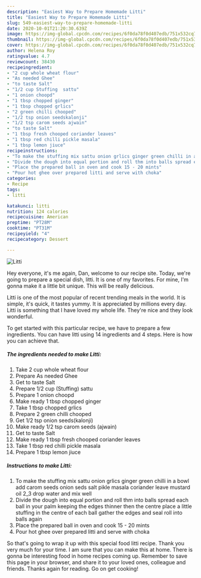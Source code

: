 ```yaml
---
description: "Easiest Way to Prepare Homemade Litti"
title: "Easiest Way to Prepare Homemade Litti"
slug: 549-easiest-way-to-prepare-homemade-litti
date: 2020-10-01T21:20:30.639Z
image: https://img-global.cpcdn.com/recipes/6f0da78f0d407edb/751x532cq70/litti-recipe-main-photo.jpg
thumbnail: https://img-global.cpcdn.com/recipes/6f0da78f0d407edb/751x532cq70/litti-recipe-main-photo.jpg
cover: https://img-global.cpcdn.com/recipes/6f0da78f0d407edb/751x532cq70/litti-recipe-main-photo.jpg
author: Helena Roy
ratingvalue: 4.7
reviewcount: 38430
recipeingredient:
- "2 cup whole wheat flour"
- "As needed Ghee"
- "to taste Salt"
- "1/2 cup Stuffing  sattu"
- "1 onion choopd"
- "1 tbsp chopped ginger"
- "1 tbsp chopped grlics"
- "2 green chilli chooped"
- "1/2 tsp onion seedskalonji"
- "1/2 tsp carom seeds ajwain"
- "to taste Salt"
- "1 tbsp fresh chooped coriander leaves"
- "1 tbsp red chilli pickle masala"
- "1 tbsp lemon jiuce"
recipeinstructions:
- "To make the stuffing mix sattu onion grlics ginger green chilli in a bowl add carom seeds onion seds salt pikle masala coriander leave mustard oil 2_3 drop water and mix well"
- "Divide the dough into equal portion and roll thm into balls spread each ball in your palm keeping the edges thinner then the centre place a little stuffing in the centre of each ball gather the edges and seal roll into balls again"
- "Place the prepared ball in oven and cook 15 - 20 mints"
- "Pour hot ghee over prepared litti and serve with choka"
categories:
- Recipe
tags:
- litti

katakunci: litti 
nutrition: 124 calories
recipecuisine: American
preptime: "PT28M"
cooktime: "PT31M"
recipeyield: "4"
recipecategory: Dessert

---
```



![Litti](https://img-global.cpcdn.com/recipes/6f0da78f0d407edb/751x532cq70/litti-recipe-main-photo.jpg)

Hey everyone, it's me again, Dan, welcome to our recipe site. Today, we're going to prepare a special dish, litti. It is one of my favorites. For mine, I'm gonna make it a little bit unique. This will be really delicious.

Litti is one of the most popular of recent trending meals in the world. It is simple, it's quick, it tastes yummy. It is appreciated by millions every day. Litti is something that I have loved my whole life. They're nice and they look wonderful.




To get started with this particular recipe, we have to prepare a few ingredients. You can have litti using 14 ingredients and 4 steps. Here is how you can achieve that.

<!--inarticleads1-->

##### The ingredients needed to make Litti:

1. Take 2 cup whole wheat flour
1. Prepare As needed Ghee
1. Get to taste Salt
1. Prepare 1/2 cup (Stuffing)  sattu
1. Prepare 1 onion choopd
1. Make ready 1 tbsp chopped ginger
1. Take 1 tbsp chopped grlics
1. Prepare 2 green chilli chooped
1. Get 1/2 tsp onion seeds(kalonji)
1. Make ready 1/2 tsp carom seeds (ajwain)
1. Get to taste Salt
1. Make ready 1 tbsp fresh chooped coriander leaves
1. Take 1 tbsp red chilli pickle masala
1. Prepare 1 tbsp lemon jiuce




<!--inarticleads2-->

##### Instructions to make Litti:

1. To make the stuffing mix sattu onion grlics ginger green chilli in a bowl add carom seeds onion seds salt pikle masala coriander leave mustard oil 2_3 drop water and mix well
1. Divide the dough into equal portion and roll thm into balls spread each ball in your palm keeping the edges thinner then the centre place a little stuffing in the centre of each ball gather the edges and seal roll into balls again
1. Place the prepared ball in oven and cook 15 - 20 mints
1. Pour hot ghee over prepared litti and serve with choka




So that's going to wrap it up with this special food litti recipe. Thank you very much for your time. I am sure that you can make this at home. There is gonna be interesting food in home recipes coming up. Remember to save this page in your browser, and share it to your loved ones, colleague and friends. Thanks again for reading. Go on get cooking!
